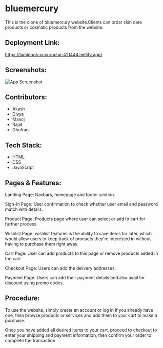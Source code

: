 
# bluemercury

This is the clone of bluemercury website.Clients can order skin care products or cosmatic products from the website.




## Deployment Link:

https://luminous-cucurucho-42f444.netlify.app/

## Screenshots:

![App Screenshot]()


## Contributors:

- Akash
- Divya
- Manoj
- Rajat
- Ghufran

## Tech Stack:

- HTML
- CSS
- JavaScript

## Pages & Features:

Landing Page: Navbars, homepage and footer section.

Sign-In Page: User confirmation to check whether user email and password match with details.

Product Page: Products page where user can select or add to cart for further process.

 Wishlist Page: wishlist features is the ability to save items for later, which would allow users to keep track of products they're interested in without having to purchase them right away.

Cart Page: User can add products to this page or remove products added in the cart.

Checkout Page: Users can add the delivery addresses.

Payment Page: Users can add their payment details and also avail for discount using promo codes.




## Procedure:

To use the website, simply create an account or log in if you already have one, then browse products or services and add them to your cart to make a purchase.

Once you have added all desired items to your cart, proceed to checkout to enter your shipping and payment information, then confirm your order to complete the transaction.